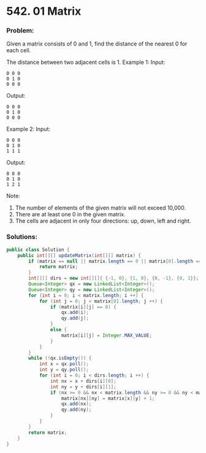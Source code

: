 # 542. 01 Matrix

### Problem:
Given a matrix consists of 0 and 1, find the distance of the nearest 0 for each cell.

The distance between two adjacent cells is 1.
Example 1: 
Input:
```
0 0 0
0 1 0
0 0 0
```
Output:
```
0 0 0
0 1 0
0 0 0
```
Example 2: 
Input:
```
0 0 0
0 1 0
1 1 1
```
Output:
```
0 0 0
0 1 0
1 2 1
```

Note:
1. The number of elements of the given matrix will not exceed 10,000.
2. There are at least one 0 in the given matrix.
3. The cells are adjacent in only four directions: up, down, left and right.

### Solutions:

```java
public class Solution {
    public int[][] updateMatrix(int[][] matrix) {
        if (matrix == null || matrix.length == 0 || matrix[0].length == 0) {
            return matrix;
        }
        int[][] dirs = new int[][]{ {-1, 0}, {1, 0}, {0, -1}, {0, 1}};
        Queue<Integer> qx = new LinkedList<Integer>();
        Queue<Integer> qy = new LinkedList<Integer>();
        for (int i = 0; i < matrix.length; i ++) {
            for (int j = 0; j < matrix[0].length; j ++) {
                if (matrix[i][j] == 0) {
                    qx.add(i);
                    qy.add(j);
                }
                else {
                    matrix[i][j] = Integer.MAX_VALUE;
                }
            }
        }
        while (!qx.isEmpty()) {
            int x = qx.poll();
            int y = qy.poll();
            for (int i = 0; i < dirs.length; i ++) {
                int nx = x + dirs[i][0];
                int ny = y + dirs[i][1];
                if (nx >= 0 && nx < matrix.length && ny >= 0 && ny < matrix[0].length && matrix[nx][ny] > matrix[x][y] + 1) {
                    matrix[nx][ny] = matrix[x][y] + 1;
                    qx.add(nx);
                    qy.add(ny);
                }
            }
        }
        return matrix;
    }
}
```
